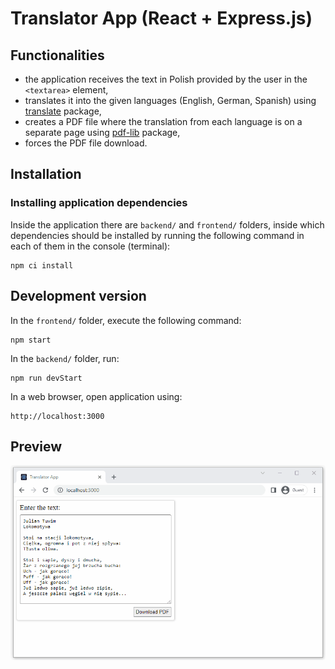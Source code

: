 # Translator App (React + Express.js)

## Functionalities

-   the application receives the text in Polish provided by the user in the `<textarea>` element,
-   translates it into the given languages (English, German, Spanish) using [translate](https://www.npmjs.com/package/translate?activeTab=readme) package,
-   creates a PDF file where the translation from each language is on a separate page using [pdf-lib](https://www.npmjs.com/package/pdf-lib) package,
-   forces the PDF file download.

## Installation

### Installing application dependencies

Inside the application there are `backend/` and `frontend/` folders, inside which dependencies should be installed by running the following command in each of them in the console (terminal):

```
npm ci install
```

## Development version

In the `frontend/` folder, execute the following command:

```
npm start
```

In the `backend/` folder, run:

```
npm run devStart
```

In a web browser, open application using:

```
http://localhost:3000
```

## Preview

![Alt Text](./readme-resources/translator-preview.gif)
